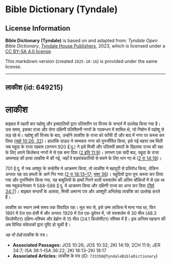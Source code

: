 # Bible Dictionary (Tyndale)

## License Information

**Bible Dictionary (Tyndale)** is based on and adapted from: _Tyndale Open Bible Dictionary_, [Tyndale House Publishers](https://tyndaleopenresources.com/), 2023, which is licensed under a [CC BY-SA 4.0 license](https://creativecommons.org/licenses/by-sa/4.0/legalcode.en).

This markdown version (created `2025-10-16`) is provided under the same license.



--------------------------------

## लाकीश (id: 649215)

लाकीश
=====

बाइबल में पहली बार यहोशू और इस्राएलियों द्वारा पलिश्तीन पर विजय के सन्दर्भ में उल्लेख किया गया है। उस समय, इसका राजा और सेना दक्षिणी पलिश्तिनी नगरों के गठबन्धन में शामिल थे, जो गिबोन में यहोशू से लड़ रहे थे। यहोशू की विजय के बाद, उन्होंने लाकीश के राजा को फाँसी दी और बाद में नगर पर कब्जा कर लिया ([यहो 10:26, 32](https://ref.ly/Josh10:26,Josh10:32))। हालांकि दाऊद ने सम्भवतः नगर को पुनर्जीवित किया, इसे नई महत्ता तब मिली जब यहूदा के राजा रहबाम (लगभग 920 ई.पू.) ने इसे मिस्री और पलिश्ती हमलों के खिलाफ राज्य की रक्षा के लिए अपने किलेबन्द नगरों में से एक बना दिया ([2 इति 11:9](https://ref.ly/2Chr11:9))। लगभग एक सदी बाद, यहूदा के राजा अमस्याह की हत्या लाकीश में की गई, जहाँ वे षड्यंत्रकारियों से बचने के लिए भाग गए थे ([2 रा 14:19](https://ref.ly/2Kgs14:19))।

701 ई.पू. में जब अश्शूर के सन्हेरीब ने आक्रमण किया, तो लाकीश ने बहादुरी से प्रतिरोध किया, लेकिन अन्ततः यह उग्र हमलों के आगे गिर गया ([2 रा 18:13–17](https://ref.ly/2Kgs18:13-2Kgs18:17); [यशा 36](https://ref.ly/Isa36:1-Isa36:22))। यहूदियों द्वारा पुनः कब्जा कर लिया गया और पुनर्निर्माण किया गया, यह बाबुलियों के हाथों गिरने वाली यरूशलेम की अंतिम चौकियों में से एक था जब नबूकदनेस्सर ने 588–586 ई.पू. में आक्रमण किया और दक्षिणी राज्य का अन्त कर दिया ([यिर्म 34:7](https://ref.ly/Jer34:7))। बाइबल सन्दर्भों के अलावा, मिस्री अमरना पत्र और अश्शूरी अभिलेख लाकीश का उल्लेख करते हैं।

लाकीश का स्थान लम्बे समय तक विवादित रहा। मूल रूप से, इसे उम्म लाकिस में माना गया था, फिर 1891 में टेल एल\-हेसी में और अन्ततः 1929 में टेल एड\-डुवेयर में, जो यरूशलेम से 30 मील (48\.3 किलोमीटर) दक्षिण\-पश्चिम और हेब्रोन से 15 मील (24\.1 किलोमीटर) पश्चिम में है। इस अन्तिम पहचान की अब विभिन्न संकेतकों द्वारा पुष्टि हो चुकी है।

*यह भी देखें* लाकीश के पत्र।

* **Associated Passages:** JOS 10:26; JOS 10:32; 2KI 14:19; 2CH 11:9; JER 34:7; ISA 36:1–ISA 36:22; 2KI 18:13–2KI 18:17
* **Associated Articles:** लाकीश के पत्र (ID: `733358@TyndaleBibleDictionary`)

